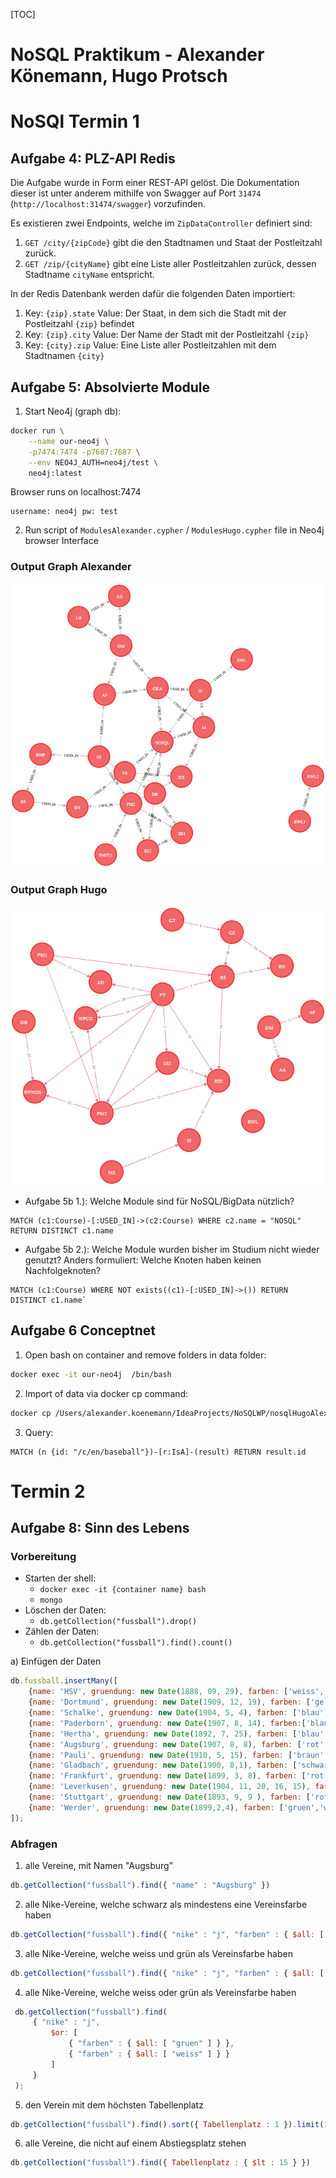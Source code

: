 [TOC]
# NoSQL Praktikum - Alexander Könemann, Hugo Protsch

# NoSQl Termin 1

## Aufgabe 4: PLZ-API Redis
Die Aufgabe wurde in Form einer REST-API gelöst.
Die Dokumentation dieser ist unter anderem mithilfe von Swagger auf Port `31474` (`http://localhost:31474/swagger`) vorzufinden.

Es existieren zwei Endpoints, welche im `ZipDataController` definiert sind:
1. `GET /city/{zipCode}` gibt die den Stadtnamen und Staat der Postleitzahl zurück.
2. `GET /zip/{cityName}` gibt eine Liste aller Postleitzahlen zurück, dessen Stadtname `cityName` entspricht.

In der Redis Datenbank werden dafür die folgenden Daten importiert:

1. Key: `{zip}.state` Value: Der Staat, in dem sich die Stadt mit der Postleitzahl `{zip}` befindet
2. Key: `{zip}.city` Value: Der Name der Stadt mit der Postleitzahl `{zip}`
3. Key: `{city}.zip` Value: Eine Liste aller Postleitzahlen mit dem Stadtnamen `{city}`

## Aufgabe 5: Absolvierte Module
1. Start Neo4j (graph db):
```bash
docker run \
    --name our-neo4j \
    -p7474:7474 -p7687:7687 \
    --env NEO4J_AUTH=neo4j/test \
    neo4j:latest
```
Browser runs on localhost:7474
```
username: neo4j pw: test
```
2. Run script of `ModulesAlexander.cypher` / `ModulesHugo.cypher` file in Neo4j browser Interface

### Output Graph Alexander

![ModulesGraphOutputAlexander](Aufgabe5-graph-db/ModulesGraphOutputAlexander.png)

### Output Graph Hugo

![ModulesGraphOutputHugo](Aufgabe5-graph-db/ModulesGraphOutputHugo.png)

- Aufgabe 5b 1.): Welche Module sind für NoSQL/BigData nützlich?
```cypher
MATCH (c1:Course)-[:USED_IN]->(c2:Course) WHERE c2.name = "NOSQL" RETURN DISTINCT c1.name
```
- Aufgabe 5b 2.): Welche Module wurden bisher im Studium nicht wieder genutzt? 
Anders formuliert: Welche Knoten haben keinen Nachfolgeknoten?
```cypher
MATCH (c1:Course) WHERE NOT exists((c1)-[:USED_IN]->()) RETURN DISTINCT c1.name`
```

## Aufgabe 6 Conceptnet
1. Open bash on container and remove folders in data folder:
```bash
docker exec -it our-neo4j  /bin/bash
```
2. Import of data via docker cp command:
```bash
docker cp /Users/alexander.koenemann/IdeaProjects/NoSQLWP/nosqlHugoAlex/Aufgabe6-graph-db/neo4j-v4-data/. our-neo4j:data/
```
3. Query:
```cypher
MATCH (n {id: "/c/en/baseball"})-[r:IsA]-(result) RETURN result.id
````

# Termin 2
## Aufgabe 8: Sinn des Lebens
### Vorbereitung
- Starten der shell:
   - `docker exec -it {container name} bash`
   - `mongo`
- Löschen der Daten: 
  - `db.getCollection("fussball").drop()`
- Zählen der Daten:
  - `db.getCollection("fussball").find().count()`

a) Einfügen der Daten
```javascript
db.fussball.insertMany([
    {name: 'HSV', gruendung: new Date(1888, 09, 29), farben: ['weiss', 'rot'], Tabellenplatz: 17, nike: 'n'},
    {name: 'Dortmund', gruendung: new Date(1909, 12, 19), farben: ['gelb', 'schwarz'], Tabellenplatz: 16, nike: 'n'},
    {name: 'Schalke', gruendung: new Date(1904, 5, 4), farben: ['blau'], Tabellenplatz: 15, nike: 'n'},
    {name: 'Paderborn', gruendung: new Date(1907, 8, 14), farben:['blau', 'weiss', ], Tabellenplatz:14, nike:'n', },
    {name: 'Hertha', gruendung: new Date(1892, 7, 25), farben: ['blau', 'weiss'], Tabellenplatz: 13, nike: 'j'},
    {name: 'Augsburg', gruendung: new Date(1907, 8, 8), farben: ['rot', 'weiss'], Tabellenplatz: 12,  nike: 'j'},
    {name: 'Pauli', gruendung: new Date(1910, 5, 15), farben: ['braun', 'weiss'], Tabellenplatz: 11, nike: 'n'},
    {name: 'Gladbach', gruendung: new Date(1900, 8,1), farben: ['schwarz', 'weiss', 'gruen'], Tabellenplatz: 10, nike: 'n'},
    {name: 'Frankfurt', gruendung: new Date(1899, 3, 8), farben: ['rot', 'schwarz', 'weiss'], Tabellenplatz: 9, nike: 'j'},
    {name: 'Leverkusen', gruendung: new Date(1904, 11, 20, 16, 15), farben: ['rot', 'schwarz'], Tabellenplatz: 8, nike: 'n'},
    {name: 'Stuttgart', gruendung: new Date(1893, 9, 9 ), farben: ['rot', 'weiss'], Tabellenplatz: 7, nike: 'n'},
    {name: 'Werder', gruendung: new Date(1899,2,4), farben: ['gruen','weiss'], Tabellenplatz: 6, nike: 'j'}
]);
```
### Abfragen
1. alle Vereine, mit Namen "Augsburg"
```javascript
db.getCollection("fussball").find({ "name" : "Augsburg" })
```
2. alle Nike-Vereine, welche schwarz als mindestens eine Vereinsfarbe haben
```javascript
db.getCollection("fussball").find({ "nike" : "j", "farben" : { $all: [ "schwarz" ] } })
```
3. alle Nike-Vereine, welche weiss und grün als Vereinsfarbe haben
```javascript
db.getCollection("fussball").find({ "nike" : "j", "farben" : { $all: [ "weiss", "gruen" ] } })
```
4. alle Nike-Vereine, welche weiss oder grün als Vereinsfarbe haben
```javascript
 db.getCollection("fussball").find( 
     { "nike" : "j",
         $or: [
             { "farben" : { $all: [ "gruen" ] } },
             { "farben" : { $all: [ "weiss" ] } } 
         ] 
     } 
 );
```
5. den Verein mit dem höchsten Tabellenplatz
```javascript
db.getCollection("fussball").find().sort({ Tabellenplatz : 1 }).limit(1)
```
6. alle Vereine, die nicht auf einem Abstiegsplatz stehen
```javascript
db.getCollection("fussball").find({ Tabellenplatz : { $lt : 15 } })
```


